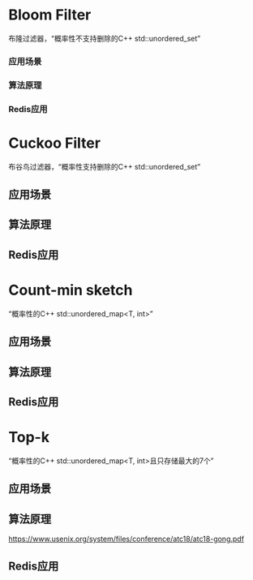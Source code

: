 
# Bloom Filter
布隆过滤器，“概率性不支持删除的C++ std::unordered_set”

### 应用场景

### 算法原理

### Redis应用

# Cuckoo Filter
布谷鸟过滤器，“概率性支持删除的C++ std::unordered_set”

## 应用场景

## 算法原理

## Redis应用

# Count-min sketch
“概率性的C++ std::unordered_map<T, int>”

## 应用场景

## 算法原理

## Redis应用

# Top-k
“概率性的C++ std::unordered_map<T, int>且只存储最大的7个”

## 应用场景

## 算法原理
https://www.usenix.org/system/files/conference/atc18/atc18-gong.pdf

## Redis应用
